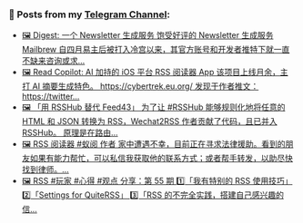 ### 📰 Posts from my [Telegram Channel](https://t.me/s/aboutrss):
<!-- BLOG-POST-LIST:START -->
- [🖼 Digest: 一个 Newsletter 生成服务 饱受好评的 Newsletter 生成服务 Mailbrew 自四月易主后被打入冷宫以来，其官方账号和开发者推特下就一直不缺来咨询或求...](https://t.me/aboutrss/1361)
- [🖼 Read Copilot: AI 加持的 iOS 平台 RSS 阅读器 App 该项目上线月余，主打 AI 摘要生成特色。 https://cybertrek.eu.org/ 发现于作者推文： https://twitter...](https://t.me/aboutrss/1360)
- [🖼 「用 RSSHub 替代 Feed43」 为了让 #RSSHub 能够规则化地将任意的 HTML 和 JSON 转换为 RSS，Wechat2RSS 作者贡献了代码，且已并入 RSSHub。 原理是在路由...](https://t.me/aboutrss/1359)
- [🖼 RSS 阅读器 #蚁阅 作者 家中遭遇不幸，目前正在寻求法律援助。看到的朋友如果有能力帮忙，可以私信我获取他的联系方式；或者帮手转发，以助尽快找到律师。...](https://t.me/aboutrss/1358)
- [🖼 RSS #玩家 #心得 #观点 分享：第 55 期 1️⃣「我有特别的 RSS 使用技巧」 2️⃣「Settings for QuiteRSS」 3️⃣「RSS 的不完全实践，搭建自己感兴趣的信...](https://t.me/aboutrss/1357)
<!-- BLOG-POST-LIST:END -->

<!--
**AboutRSS/AboutRSS** is a ✨ _special_ ✨ repository because its `README.md` (this file) appears on your GitHub profile.

Here are some ideas to get you started:

- 🔭 I’m currently working on ...
- 🌱 I’m currently learning ...
- 👯 I’m looking to collaborate on ...
- 🤔 I’m looking for help with ...
- 💬 Ask me about ...
- 📫 How to reach me: ...
- 😄 Pronouns: ...
- ⚡ Fun fact: ...
-->

